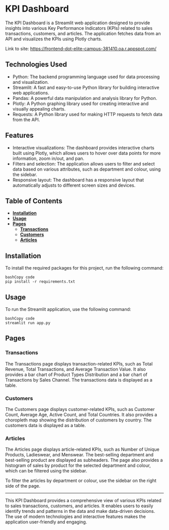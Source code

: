 
# **KPI Dashboard**

The KPI Dashboard is a Streamlit web application designed to provide insights into various Key Performance Indicators (KPIs) related to sales transactions, customers, and articles. The application fetches data from an API and visualizes the KPIs using Plotly charts.

Link to site: https://frontend-dot-elite-campus-381410.oa.r.appspot.com/


## **Technologies Used**

- Python: The backend programming language used for data processing and visualization.
- Streamlit: A fast and easy-to-use Python library for building interactive web applications.
- Pandas: A powerful data manipulation and analysis library for Python.
- Plotly: A Python graphing library used for creating interactive and visually appealing charts.
- Requests: A Python library used for making HTTP requests to fetch data from the API.

## **Features**

- Interactive visualizations: The dashboard provides interactive charts built using Plotly, which allows users to hover over data points for more information, zoom in/out, and pan.
- Filters and selection: The application allows users to filter and select data based on various attributes, such as department and colour, using the sidebar.
- Responsive layout: The dashboard has a responsive layout that automatically adjusts to different screen sizes and devices.

## **Table of Contents**

- **[Installation](https://www.notion.so/b3257a3ed20d415d808ce6721d1cd07e)**
- **[Usage](https://www.notion.so/b3257a3ed20d415d808ce6721d1cd07e)**
- **[Pages](https://chat.openai.com/chat?model=gpt-4#pages)**
    - **[Transactions](https://www.notion.so/b3257a3ed20d415d808ce6721d1cd07e)**
    - **[Customers](https://www.notion.so/b3257a3ed20d415d808ce6721d1cd07e)**
    - **[Articles](https://www.notion.so/b3257a3ed20d415d808ce6721d1cd07e)**

## **Installation**

To install the required packages for this project, run the following command:

```
bashCopy code
pip install -r requirements.txt

```

## **Usage**

To run the Streamlit application, use the following command:

```
bashCopy code
streamlit run app.py

```

## **Pages**

### **Transactions**

The Transactions page displays transaction-related KPIs, such as Total Revenue, Total Transactions, and Average Transaction Value. It also provides a bar chart of Product Types Distribution and a bar chart of Transactions by Sales Channel. The transactions data is displayed as a table.

### **Customers**

The Customers page displays customer-related KPIs, such as Customer Count, Average Age, Active Count, and Total Countries. It also provides a choropleth map showing the distribution of customers by country. The customers data is displayed as a table. 

### **Articles**

The Articles page displays article-related KPIs, such as Number of Unique Products, Ladieswear, and Menswear. The best-selling department and best-selling product are displayed as subheaders. The page also provides a histogram of sales by product for the selected department and colour, which can be filtered using the sidebar.

To filter the articles by department or colour, use the sidebar on the right side of the page.

---

This KPI Dashboard provides a comprehensive view of various KPIs related to sales transactions, customers, and articles. It enables users to easily identify trends and patterns in the data and make data-driven decisions. The use of modern technologies and interactive features makes the application user-friendly and engaging.
